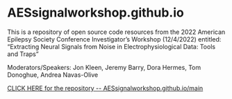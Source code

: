 # AESsignalworkshop.github.io

This is a repository of open source code resources from the 2022 American Epilepsy Society Conference Investigator’s Workshop (12/4/2022) entitled:
“Extracting Neural Signals from Noise in Electrophysiological Data: Tools and Traps”

Moderators/Speakers: Jon Kleen, Jeremy Barry, Dora Hermes, Tom Donoghue, Andrea Navas-Olive

   [CLICK HERE for the repository -- AESsignalworkshop.github.io/main](http://aessignalworkshop.github.io/main)
